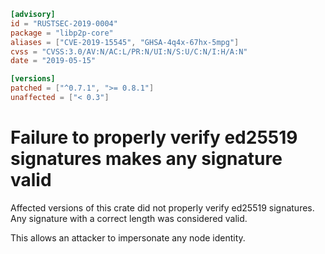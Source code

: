 ```toml
[advisory]
id = "RUSTSEC-2019-0004"
package = "libp2p-core"
aliases = ["CVE-2019-15545", "GHSA-4q4x-67hx-5mpg"]
cvss = "CVSS:3.0/AV:N/AC:L/PR:N/UI:N/S:U/C:N/I:H/A:N"
date = "2019-05-15"

[versions]
patched = ["^0.7.1", ">= 0.8.1"]
unaffected = ["< 0.3"]
```

# Failure to properly verify ed25519 signatures makes any signature valid

Affected versions of this crate did not properly verify ed25519 signatures.
Any signature with a correct length was considered valid.

This allows an attacker to impersonate any node identity.
